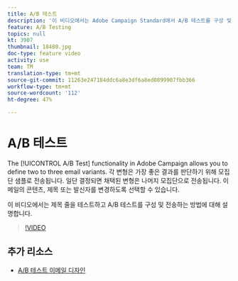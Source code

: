 ```yaml
---
title: A/B 테스트
description: '이 비디오에서는 Adobe Campaign Standard에서 A/B 테스트를 구성 및 전송하여 제목 줄을 테스트하는 방법을 설명합니다. '
feature: A/B Testing
topics: null
kt: 3907
thumbnail: 18480.jpg
doc-type: feature video
activity: use
team: TM
translation-type: tm+mt
source-git-commit: 11263e247184ddc6a8e3df6a8ed0899907fbb366
workflow-type: tm+mt
source-wordcount: '112'
ht-degree: 47%

---
```



# A/B 테스트

The [!UICONTROL A/B Test] functionality in Adobe Campaign allows you to define two to three email variants. 각 변형은 가장 좋은 결과를 판단하기 위해 모집단 샘플로 전송됩니다. 일단 결정되면 채택된 변형은 나머지 모집단으로 전송됩니다. 이메일의 콘텐츠, 제목 또는 발신자를 변경하도록 선택할 수 있습니다.

이 비디오에서는 제목 줄을 테스트하고 A/B 테스트를 구성 및 전송하는 방법에 대해 설명합니다.

>[!VIDEO](https://video.tv.adobe.com/v/18480?quality=12)

## 추가 리소스

* [A/B 테스트 이메일 디자인](https://docs.adobe.com/help/en/campaign-standard/using/communication-channels/email-messages/designing-an-a-b-test-email.html)
